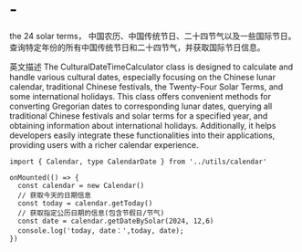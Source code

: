 # -
the 24 solar terms，
中国农历、中国传统节日、二十四节气以及一些国际节日。查询特定年份的所有中国传统节日和二十四节气，并获取国际节日信息。

英文描述
The CulturalDateTimeCalculator class is designed to calculate and handle various cultural dates, especially focusing on the Chinese lunar calendar, traditional Chinese festivals, the Twenty-Four Solar Terms, and some international holidays. This class offers convenient methods for converting Gregorian dates to corresponding lunar dates, querying all traditional Chinese festivals and solar terms for a specified year, and obtaining information about international holidays. Additionally, it helps developers easily integrate these functionalities into their applications, providing users with a richer calendar experience.

```
import { Calendar, type CalendarDate } from '../utils/calendar'

onMounted(() => {
  const calendar = new Calendar()
  // 获取今天的日期信息
  const today = calendar.getToday()
  // 获取指定公历日期的信息(包含节假日/节气)
  const date = calendar.getDateBySolar(2024, 12,6)
  console.log('today, date：',today, date);
})
